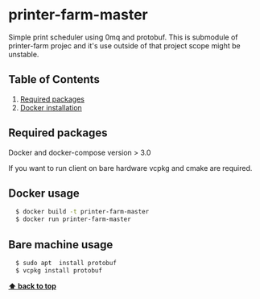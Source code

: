 # printer-farm-master

Simple print scheduler using 0mq and protobuf.
This is submodule of printer-farm projec and it's use outside of that project scope might be unstable.

## Table of Contents

  1. [Required packages](#required-packages)
  2. [Docker installation](#docker-installation)

## Required packages
  Docker and docker-compose version > 3.0
  
  If you want to run client on bare hardware vcpkg and cmake are required.
  
## Docker usage
```sh
  $ docker build -t printer-farm-master
  $ docker run printer-farm-master
```

## Bare machine usage
```sh
  $ sudo apt  install protobuf
  $ vcpkg install protobuf
```

**[⬆ back to top](#table-of-contents)**


